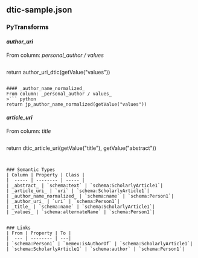 ## dtic-sample.json

### PyTransforms
#### _author_uri_
From column: _personal_author / values_
>``` python
return author_uri_dtic(getValue("values"))
```

#### _author_name_normalized_
From column: _personal_author / values_
>``` python
return jp_author_name_normalized(getValue("values"))
```

#### _article_uri_
From column: _title_
>``` python
return dtic_article_uri(getValue("title"), getValue("abstract"))
```


### Semantic Types
| Column | Property | Class |
|  ----- | -------- | ----- |
| _abstract_ | `schema:text` | `schema:ScholarlyArticle1`|
| _article_uri_ | `uri` | `schema:ScholarlyArticle1`|
| _author_name_normalized_ | `schema:name` | `schema:Person1`|
| _author_uri_ | `uri` | `schema:Person1`|
| _title_ | `schema:name` | `schema:ScholarlyArticle1`|
| _values_ | `schema:alternateName` | `schema:Person1`|


### Links
| From | Property | To |
|  --- | -------- | ---|
| `schema:Person1` | `memex:isAuthorOf` | `schema:ScholarlyArticle1`|
| `schema:ScholarlyArticle1` | `schema:author` | `schema:Person1`|
